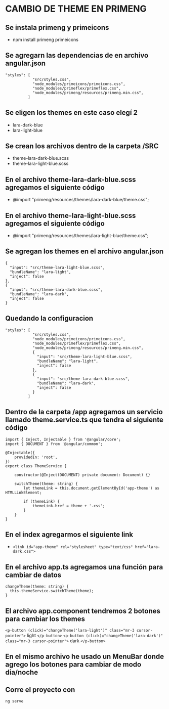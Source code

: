 # CAMBIO DE THEME EN PRIMENG

## Se instala primeng y primeicons
- npm install primeng primeicons

## Se agregarn las dependencias de en archivo angular.json 
```
"styles": [
            "src/styles.css",
            "node_modules/primeicons/primeicons.css",
            "node_modules/primeflex/primeflex.css",
            "node_modules/primeng/resources/primeng.min.css",
          ]
```

## Se eligen los themes en este caso elegí 2
- lara-dark-blue
- lara-light-blue

## Se crean los archivos dentro de la carpeta /SRC
- theme-lara-dark-blue.scss 
- theme-lara-light-blue.scss

## En el archivo __**theme-lara-dark-blue.scss**__  agregamos el siguiente código
- @import "primeng/resources/themes/lara-dark-blue/theme.css";

## En el archivo __**theme-lara-light-blue.scss**__  agregamos el siguiente código
- @import "primeng/resources/themes/lara-light-blue/theme.css";


## Se agregan los themes en el archivo angular.json
```
{
  "input": "src/theme-lara-light-blue.scss",
  "bundleName": "lara-light",
  "inject": false
},
{
  "input": "src/theme-lara-dark-blue.scss",
  "bundleName": "lara-dark",
  "inject": false
}
```
## Quedando la configuracion
```
"styles": [
            "src/styles.css",
            "node_modules/primeicons/primeicons.css",
            "node_modules/primeflex/primeflex.css",
            "node_modules/primeng/resources/primeng.min.css",
            {
              "input": "src/theme-lara-light-blue.scss",
              "bundleName": "lara-light",
              "inject": false
            },
            {
              "input": "src/theme-lara-dark-blue.scss",
              "bundleName": "lara-dark",
              "inject": false
            }
          ]
```

## Dentro de la carpeta /app agregamos un servicio llamado theme.service.ts que tendra el siguiente código
```
import { Inject, Injectable } from '@angular/core';
import { DOCUMENT } from '@angular/common';

@Injectable({
    providedIn: 'root',
})
export class ThemeService {

    constructor(@Inject(DOCUMENT) private document: Document) {}

    switchTheme(theme: string) {
        let themeLink = this.document.getElementById('app-theme') as HTMLLinkElement;

        if (themeLink) {
            themeLink.href = theme + '.css';
        }
    }
}
```
## En el index agregarmos el siguiente link
- `<link id="app-theme" rel="stylesheet" type="text/css" href="lara-dark.css">`

## En el archivo app.ts agregamos una función para cambiar de datos
```
changeTheme(theme: string) {
  this.themeService.switchTheme(theme);
}
```

## El archivo app.component tendremos 2 botones para cambiar los themes
`<p-button (click)="changeTheme('lara-light')" class="mr-3 cursor-pointer">`
  light
`</p-button>`
`<p-button (click)="changeTheme('lara-dark')" class="mr-3 cursor-pointer">`
  dark
`</p-button>`

## En el mismo archivo he usado un MenuBar donde agrego los botones para cambiar de modo dia/noche


## Corre el proyecto con
`ng serve`
